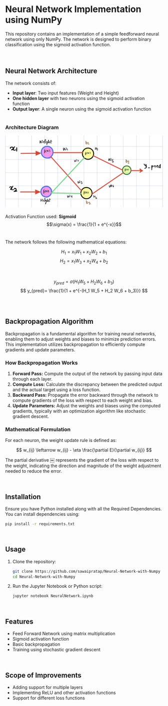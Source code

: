 # Neural Network Implementation using NumPy

This repository contains an implementation of a simple feedforward neural network using only NumPy. The network is designed to perform binary classification using the sigmoid activation function.
<br><br><br>
## Neural Network Architecture

The network consists of:
- **Input layer**: Two input features (Weight and Height)
- **One hidden layer** with two neurons using the sigmoid activation function
- **Output layer**: A single neuron using the sigmoid activation function
<br><br>
### Architecture Diagram

![Neural Network Architecture](./Model%20Architecture.png)
<br><br>
Activation Function used: **Sigmoid**
$$\sigma(x) = \frac{1}{1 + e^{-x}}$$
<br>

The network follows the following mathematical equations:

$$ H_1 = x_1 W_1 + x_2 W_2 + b_1 $$
$$ H_2 = x_1 W_3 + x_2 W_4 + b_2 $$

<br>

$$ y_{pred} = \sigma(H_1 W_5 + H_2 W_6 + b_3) $$
$$ y_{pred}= \frac{1}{1 + e^{-(H_1 W_5 + H_2 W_6 + b_3)}} $$

<br><br>

## Backpropagation Algorithm

Backpropagation is a fundamental algorithm for training neural networks, enabling them to adjust weights and biases to minimize prediction errors. This implementation utilizes backpropagation to efficiently compute gradients and update parameters.

### How Backpropagation Works
1.	**Forward Pass:** Compute the output of the network by passing input data through each layer.
2.	**Compute Loss:** Calculate the discrepancy between the predicted output and the actual target using a loss function.
3.	**Backward Pass:** Propagate the error backward through the network to compute gradients of the loss with respect to each weight and bias.
4.	**Update Parameters:** Adjust the weights and biases using the computed gradients, typically with an optimization algorithm like stochastic gradient descent.

### Mathematical Formulation

For each neuron, the weight update rule is defined as:

$$ w_{ij} \leftarrow w_{ij} - \eta \frac{\partial E}{\partial w_{ij}} $$



The partial derivative ￼ represents the gradient of the loss with respect to the weight, indicating the direction and magnitude of the weight adjustment needed to reduce the error.

<br>

## Installation

Ensure you have Python installed along with all the Required Dependencies. <br>You can install dependencies using:
```bash
pip install -r requirements.txt
```
<br>

## Usage

1. Clone the repository:
   ```bash
   git clone https://github.com/sawaipratap/Neural-Network-with-Numpy 
   cd Neural-Network-with-Numpy
   ```
2. Run the Jupyter Notebook or Python script:
   ```bash
   jupyter notebook NeuralNetwork.ipynb
   ```
<br>

## Features
- Feed Forward Network using matrix multiplication
- Sigmoid activation function
- Basic backpropagation
- Training using stochastic gradient descent

<br>

## Scope of Improvements
- Adding support for multiple layers
- Implementing ReLU and other activation functions
- Support for different loss functions

